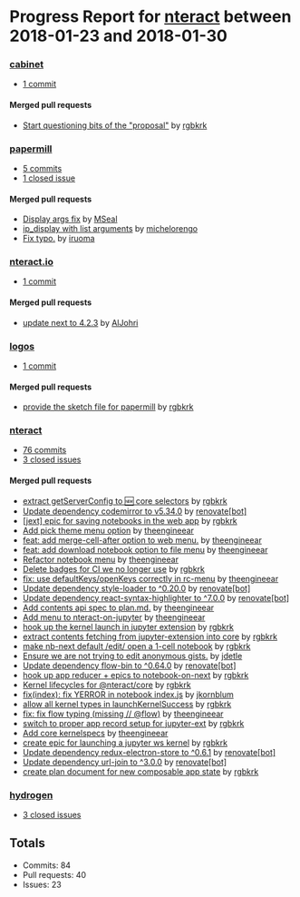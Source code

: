 # Progress Report for [nteract](https://github.com/nteract) between 2018-01-23 and 2018-01-30

### [cabinet](https://github.com/nteract/cabinet)
-  [1 commit](https://github.com/nteract/cabinet/compare/master@%7B1516694400%7D...master@%7B1517299200%7D)

#### Merged pull requests
- [Start questioning bits of the "proposal"](https://github.com/nteract/cabinet/pull/1) by [rgbkrk](https://github.com/rgbkrk)

### [papermill](https://github.com/nteract/papermill)
-  [5 commits](https://github.com/nteract/papermill/compare/master@%7B1516694400%7D...master@%7B1517299200%7D)
-  [1 closed issue](https://github.com/nteract/papermill/issues?utf8=%E2%9C%93&q=is%3Aissue%20closed%3A2018-01-23..2018-01-30)

#### Merged pull requests
- [Display args fix](https://github.com/nteract/papermill/pull/114) by [MSeal](https://github.com/MSeal)
- [ip_display with list arguments](https://github.com/nteract/papermill/pull/112) by [michelorengo](https://github.com/michelorengo)
- [Fix typo.](https://github.com/nteract/papermill/pull/108) by [iruoma](https://github.com/iruoma)

### [nteract.io](https://github.com/nteract/nteract.io)
-  [1 commit](https://github.com/nteract/nteract.io/compare/master@%7B1516694400%7D...master@%7B1517299200%7D)

#### Merged pull requests
- [update next to 4.2.3](https://github.com/nteract/nteract.io/pull/37) by [AlJohri](https://github.com/AlJohri)

### [logos](https://github.com/nteract/logos)
-  [1 commit](https://github.com/nteract/logos/compare/master@%7B1516694400%7D...master@%7B1517299200%7D)

#### Merged pull requests
- [provide the sketch file for papermill](https://github.com/nteract/logos/pull/11) by [rgbkrk](https://github.com/rgbkrk)

### [nteract](https://github.com/nteract/nteract)
-  [76 commits](https://github.com/nteract/nteract/compare/master@%7B1516694400%7D...master@%7B1517299200%7D)
-  [3 closed issues](https://github.com/nteract/nteract/issues?utf8=%E2%9C%93&q=is%3Aissue%20closed%3A2018-01-23..2018-01-30)

#### Merged pull requests
- [extract getServerConfig to 🆕 core selectors](https://github.com/nteract/nteract/pull/2445) by [rgbkrk](https://github.com/rgbkrk)
- [Update dependency codemirror to v5.34.0](https://github.com/nteract/nteract/pull/2444) by [renovate[bot]](https://github.com/apps/renovate)
- [[jext] epic for saving notebooks in the web app](https://github.com/nteract/nteract/pull/2435) by [rgbkrk](https://github.com/rgbkrk)
- [Add pick theme menu option](https://github.com/nteract/nteract/pull/2433) by [theengineear](https://github.com/theengineear)
- [feat: add merge-cell-after option to web menu.](https://github.com/nteract/nteract/pull/2432) by [theengineear](https://github.com/theengineear)
- [feat: add download notebook option to file menu](https://github.com/nteract/nteract/pull/2431) by [theengineear](https://github.com/theengineear)
- [Refactor notebook menu](https://github.com/nteract/nteract/pull/2428) by [theengineear](https://github.com/theengineear)
- [Delete badges for CI we no longer use](https://github.com/nteract/nteract/pull/2427) by [rgbkrk](https://github.com/rgbkrk)
- [fix: use defaultKeys/openKeys correctly in rc-menu](https://github.com/nteract/nteract/pull/2426) by [theengineear](https://github.com/theengineear)
- [Update dependency style-loader to ^0.20.0](https://github.com/nteract/nteract/pull/2425) by [renovate[bot]](https://github.com/apps/renovate)
- [Update dependency react-syntax-highlighter to ^7.0.0](https://github.com/nteract/nteract/pull/2422) by [renovate[bot]](https://github.com/apps/renovate)
- [Add contents api spec to plan.md.](https://github.com/nteract/nteract/pull/2421) by [theengineear](https://github.com/theengineear)
- [Add menu to nteract-on-jupyter](https://github.com/nteract/nteract/pull/2420) by [theengineear](https://github.com/theengineear)
- [hook up the kernel launch in jupyter extension](https://github.com/nteract/nteract/pull/2419) by [rgbkrk](https://github.com/rgbkrk)
- [extract contents fetching from jupyter-extension into core](https://github.com/nteract/nteract/pull/2418) by [rgbkrk](https://github.com/rgbkrk)
- [make nb-next default /edit/ open a 1-cell notebook](https://github.com/nteract/nteract/pull/2417) by [rgbkrk](https://github.com/rgbkrk)
- [Ensure we are not trying to edit anonymous gists.](https://github.com/nteract/nteract/pull/2416) by [jdetle](https://github.com/jdetle)
- [Update dependency flow-bin to ^0.64.0](https://github.com/nteract/nteract/pull/2415) by [renovate[bot]](https://github.com/apps/renovate)
- [hook up app reducer + epics to notebook-on-next](https://github.com/nteract/nteract/pull/2414) by [rgbkrk](https://github.com/rgbkrk)
- [Kernel lifecycles for @nteract/core](https://github.com/nteract/nteract/pull/2413) by [rgbkrk](https://github.com/rgbkrk)
- [fix(index): fix YERROR in notebook index.js](https://github.com/nteract/nteract/pull/2412) by [jkornblum](https://github.com/jkornblum)
- [allow all kernel types in launchKernelSuccess](https://github.com/nteract/nteract/pull/2411) by [rgbkrk](https://github.com/rgbkrk)
- [fix: fix flow typing (missing // @flow)](https://github.com/nteract/nteract/pull/2410) by [theengineear](https://github.com/theengineear)
- [switch to proper app record setup for jupyter-ext](https://github.com/nteract/nteract/pull/2409) by [rgbkrk](https://github.com/rgbkrk)
- [Add core kernelspecs](https://github.com/nteract/nteract/pull/2401) by [theengineear](https://github.com/theengineear)
- [create epic for launching a jupyter ws kernel](https://github.com/nteract/nteract/pull/2391) by [rgbkrk](https://github.com/rgbkrk)
- [Update dependency redux-electron-store to ^0.6.1](https://github.com/nteract/nteract/pull/2389) by [renovate[bot]](https://github.com/apps/renovate)
- [Update dependency url-join to ^3.0.0](https://github.com/nteract/nteract/pull/2386) by [renovate[bot]](https://github.com/apps/renovate)
- [create plan document for new composable app state](https://github.com/nteract/nteract/pull/2338) by [rgbkrk](https://github.com/rgbkrk)

### [hydrogen](https://github.com/nteract/hydrogen)
-  [3 closed issues](https://github.com/nteract/hydrogen/issues?utf8=%E2%9C%93&q=is%3Aissue%20closed%3A2018-01-23..2018-01-30)

## Totals
- Commits: 84
- Pull requests: 40
- Issues: 23
